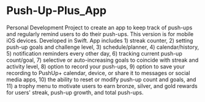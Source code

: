 # Push-Up-Plus_App
Personal Development Project to create an app to keep track of push-ups and regularly remind users to do their push-ups. This version is for mobile iOS devices. Developed in Swift.
App includes 1) streak counter, 2) setting push-up goals and challenge level, 3) schedule/planner, 4) calendar/history, 5) notification reminders every other day, 6) tracking current push-up count/goal, 
7) selective or auto-increasing goals to coincide with streak and activity level, 8) option to record your push-ups, 9) option to save your recording to PushUp+ calendar, device,
or share it to messages or social media apps, 10) the ability to reset or modify push-up count and goals, and 11) a trophy menu to motivate users to earn bronze, silver, and gold rewards for users'
streak, push-up growth, and total push-ups.
